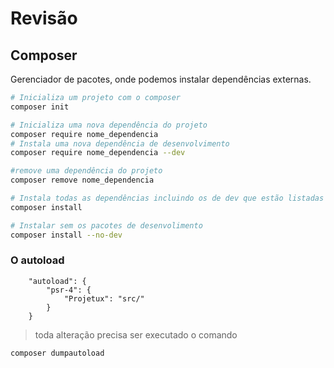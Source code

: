# Revisão
## Composer
Gerenciador de pacotes, onde podemos instalar dependências externas.

```bash
# Inicializa um projeto com o composer
composer init
```

```bash
# Inicializa uma nova dependência do projeto
composer require nome_dependencia
# Instala uma nova dependência de desenvolvimento
composer require nome_dependencia --dev
```

```bash
#remove uma dependência do projeto
composer remove nome_dependencia
```

```bash
# Instala todas as dependências incluindo os de dev que estão listadas no composer.json
composer install

# Instalar sem os pacotes de desenvolimento
composer install --no-dev
```

### O autoload

```
    "autoload": {
        "psr-4": {
            "Projetux": "src/"
        }
    }
```

> toda alteração precisa ser executado o comando
```
composer dumpautoload
```

